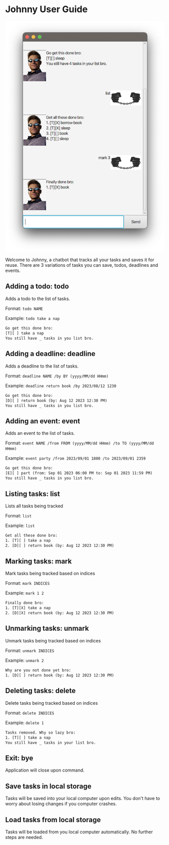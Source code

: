 # Johnny User Guide

![Ui](Ui.png "Johnny")

Welcome to Johnny, a chatbot that tracks all your tasks and saves it for reuse. 
There are 3 variations of tasks you can save, todos, deadlines and events.

## Adding a todo: todo

Adds a todo to the list of tasks.

Format: `todo NAME`

Example: `todo take a nap`

```
Go get this done bro:
[T][ ] take a nap
You still have _ tasks in you list bro.
```

## Adding a deadline: deadline

Adds a deadline to the list of tasks.

Format: `deadline NAME /by BY (yyyy/MM/dd HHmm)`

Example: `deadline return book /by 2023/08/12 1230`

```
Go get this done bro:
[D][ ] return book (by: Aug 12 2023 12:30 PM)
You still have _ tasks in you list bro.
```

## Adding an event: event

Adds an event to the list of tasks.

Format: `event NAME /from FROM (yyyy/MM/dd HHmm) /to TO (yyyy/MM/dd HHmm)`

Example: `event party /from 2023/09/01 1800 /to 2023/09/01 2359`

```
Go get this done bro:
[E][ ] part (from: Sep 01 2023 06:00 PM to: Sep 01 2023 11:59 PM)
You still have _ tasks in you list bro.
```

## Listing tasks: list

Lists all tasks being tracked

Format: `list`

Example: `list`

```
Get all these done bro:
1. [T][ ] take a nap
2. [D][ ] return book (by: Aug 12 2023 12:30 PM)
```

## Marking tasks: mark

Mark tasks being tracked based on indices

Format: `mark INDICES`

Example: `mark 1 2`

```
Finally done bro:
1. [T][X] take a nap
2. [D][X] return book (by: Aug 12 2023 12:30 PM)
```

## Unmarking tasks: unmark

Unmark tasks being tracked based on indices

Format: `unmark INDICES`

Example: `unmark 2`

```
Why are you not done yet bro:
1. [D][ ] return book (by: Aug 12 2023 12:30 PM)
```

## Deleting tasks: delete

Delete tasks being tracked based on indices

Format: `delete INDICES`

Example: `delete 1`

```
Tasks removed. Why so lazy bro:
1. [T][ ] take a nap
You still have _ tasks in your list bro.
```

## Exit: bye

Application will close upon command.


## Save tasks in local storage

Tasks will be saved into your local computer upon edits. 
You don't have to worry about losing changes if you computer crashes.


## Load tasks from local storage

Tasks will be loaded from you local computer automatically. No further steps are needed.